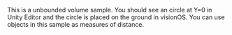This is a unbounded volume sample. You should see an circle at Y=0 in Unity Editor and the circle is placed on the ground in visionOS.
You can use objects in this sample as measures of distance.